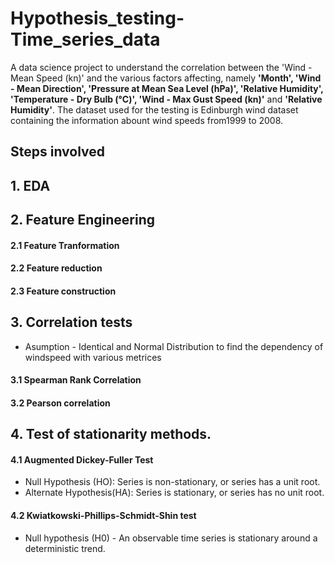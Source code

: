 # Hypothesis_testing-Time_series_data

A data science project to understand the correlation between the 'Wind - Mean Speed (kn)' and the various factors affecting, namely **'Month', 'Wind - Mean Direction', 'Pressure at Mean Sea Level (hPa)', 'Relative Humidity', 'Temperature - Dry Bulb (°C)', 'Wind - Max Gust Speed (kn)'** and **'Relative Humidity'**. The dataset used for the testing is Edinburgh wind dataset containing the information abount wind speeds from1999 to 2008.

## Steps involved
## 1. EDA
## 2. Feature Engineering
#### 2.1 Feature Tranformation
#### 2.2 Feature reduction
#### 2.3 Feature construction
## 3. Correlation tests
* Asumption - Identical and Normal Distribution to find the dependency of windspeed with various metrices
#### 3.1 Spearman Rank Correlation
#### 3.2 Pearson correlation
## 4. Test of stationarity methods.
#### 4.1 Augmented Dickey-Fuller Test
* Null Hypothesis (HO): Series is non-stationary, or series has a unit root.
* Alternate Hypothesis(HA): Series is stationary, or series has no unit root.
#### 4.2 Kwiatkowski-Phillips-Schmidt-Shin test
* Null hypothesis (H0) - An observable time series is stationary around a deterministic trend.
